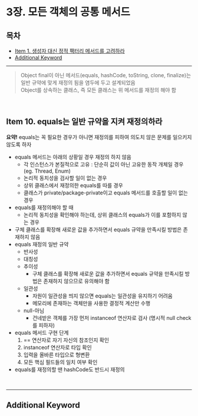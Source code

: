 # 3장. 모든 객체의 공통 메서드

## 목차

- [Item 1. 생성자 대신 정적 팩터리 메서드를 고려하라](#Item-1-생성자-대신-정적-팩터리-메서드를-고려하라)
- [Additional Keyword](#Additional-Keyword)

---

> Object final이 아닌 메서드(equals, hashCode, toString, clone, finalize)는 일반 규약에 맞게 재정의 됨을 염두에 두고 설계되었음   
> Object를 상속하는 클래스, 즉 모든 클래스는 위 메서드를 재정의 해야 함

<br>

## Item 10. equals는 일반 규약을 지켜 재정의하라

**요약!** equals는 꼭 필요한 경우가 아니면 재정의를 피하여 의도치 않은 문제를 일으키지 않도록 하자

* equals 메서드는 아래의 상황일 경우 재정의 하지 않음
  * 각 인스턴스가 본질적으로 고유 : 단순히 값이 아닌 고유한 동작 개체일 경우 (eg. Thread, Enum)
  * 논리적 동치성을 검사할 일이 없는 경우
  * 상위 클래스에서 재정의한 equals를 따를 경우
  * 클래스가 private/package-private이고 equals 메서드를 호출할 일이 없는 경우
* equals를 재정의해야 할 때
  * 논리적 동치성을 확인해야 하는데, 상위 클래스의 equals가 이를 포함하지 않는 경우
* 구체 클래스를 확장해 새로운 값을 추가하면서 equals 규약을 만족시킬 방법은 존재하지 않음
* equals 재정의 일반 규약
  * 반사성
  * 대칭성
  * 추이성
    * 구체 클래스를 확장해 새로운 값을 추가하면서 equals 규약을 만족시킬 방법은 존재하지 않으므로 유의해야 함
  * 일관성
    * 자원이 일관성을 띄지 않으면 equals는 일관성을 유지하기 어려움
    * 메모리에 존재하는 객체만을 사용한 결정적 계산만 수행
  * null-아님
    * 건네받은 객체를 가장 먼저 instanceof 연산자로 검사 (명시적 null check를 피하자)
* equals 메서드 구현 단계
  1. == 연산자로 자기 자신의 참조인지 확인
  2. instanceof 연산자로 타입 확인
  3. 입력을 올바른 타입으로 형변환
  4. 모든 핵심 필드들의 일치 여부 확인
* equals를 재정의할 땐 hashCode도 반드시 재정의

<br>

---

## Additional Keyword

### 